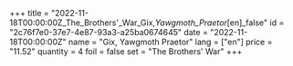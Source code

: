 +++
title = "2022-11-18T00:00:00Z_The_Brothers'_War_Gix,_Yawgmoth_Praetor_[en]_false"
id = "2c76f7e0-37e7-4e87-93a3-a25ba0674645"
date = "2022-11-18T00:00:00Z"
name = "Gix, Yawgmoth Praetor"
lang = ["en"]
price = "11.52"
quantity = 4
foil = false
set = "The Brothers' War"
+++
